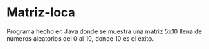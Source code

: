 # Matriz-loca
Programa hecho en Java donde se muestra una matriz 5x10 llena de números aleatorios del 0 al 10, donde 10 es el éxito.
